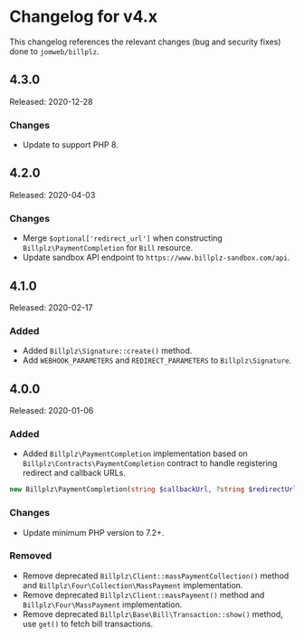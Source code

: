 # Changelog for v4.x

This changelog references the relevant changes (bug and security fixes) done to `jomweb/billplz`.

## 4.3.0

Released: 2020-12-28

### Changes

* Update to support PHP 8.

## 4.2.0

Released: 2020-04-03

### Changes

* Merge `$optional['redirect_url']` when constructing `Billplz\PaymentCompletion` for `Bill` resource.
* Update sandbox API endpoint to `https://www.billplz-sandbox.com/api`.

## 4.1.0

Released: 2020-02-17

### Added

* Added `Billplz\Signature::create()` method.
* Add `WEBHOOK_PARAMETERS` and `REDIRECT_PARAMETERS` to `Billplz\Signature`.

## 4.0.0

Released: 2020-01-06

### Added

* Added `Billplz\PaymentCompletion` implementation based on `Billplz\Contracts\PaymentCompletion` contract to handle registering redirect and callback URLs.

```php
new Billplz\PaymentCompletion(string $callbackUrl, ?string $redirectUrl = null);
```

### Changes

* Update minimum PHP version to 7.2+.

### Removed

* Remove deprecated `Billplz\Client::massPaymentCollection()` method and `Billplz\Four\Collection\MassPayment` implementation.
* Remove deprecated `Billplz\Client::massPayment()` method and `Billplz\Four\MassPayment` implementation.
* Remove deprecated `Billplz\Base\Bill\Transaction::show()` method, use `get()` to fetch bill transactions.

